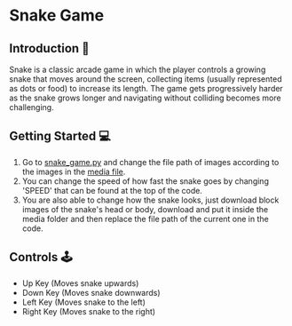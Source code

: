 # Snake Game 

## **Introduction 📝**
Snake is a classic arcade game in which the player controls a growing snake that moves around the screen, collecting items (usually represented as dots or food) to increase its length. The game gets progressively harder as the snake grows longer and navigating without colliding becomes more challenging.

## **Getting Started 💻**
1. Go to [snake_game.py](./snake_game.py) and change the file path of images according to the images in the [media file](./media).
2. You can change the speed of how fast the snake goes by changing 'SPEED' that can be found at the top of the code.
3. You are also able to change how the snake looks, just download block images of the snake's head or body, download and put it inside the media folder and then replace the file path of the current one in the code.

## **Controls 🕹**
- Up Key (Moves snake upwards)
- Down Key (Moves snake downwards)
- Left Key (Moves snake to the left)
- Right Key (Moves snake to the right)